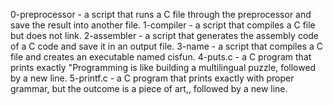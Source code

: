 0-preprocessor - a script that runs a C file through the preprocessor and save the result into another file.
1-compiler - a script that compiles a C file but does not link.
2-assembler - a script that generates the assembly code of a C code and save it in an output file.
3-name - a script that compiles a C file and creates an executable named cisfun.
4-puts.c - a C program that prints exactly "Programming is like building a multilingual puzzle, followed by a new line.
5-printf.c -  a C program that prints exactly with proper grammar, but the outcome is a piece of art,, followed by a new line.
